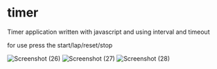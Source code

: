 # timer

Timer application written with javascript and using interval and timeout

for use press the start/lap/reset/stop

![Screenshot (26)](https://user-images.githubusercontent.com/116202175/235373015-4f4f94b5-1ae6-4792-9d85-a520cae4e06b.png)
![Screenshot (27)](https://user-images.githubusercontent.com/116202175/235373017-06ced13b-925c-4be1-8cdd-a8a3fcde33d9.png)
![Screenshot (28)](https://user-images.githubusercontent.com/116202175/235373022-517a33fe-d8a1-4386-8944-71e15d06aa4f.png)
